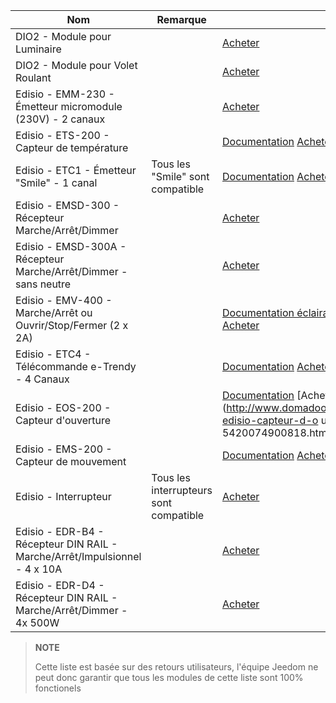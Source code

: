 | Nom                     | Remarque                | Lien                     |
|-------------------------|-------------------------|--------------------------|
| DIO2 - Module pour Luminaire     |                         | [Acheter](http://www.domadoo.fr/fr/peripheriques/3161-dio2-module-sans-fil-pour-luminaire-5411478001423.html)            |
| DIO2 - Module pour Volet Roulant     |                         | [Acheter](http://www.domadoo.fr/fr/home/3165-dio2-module-sans-fil-pour-volet-roulant-5411478001416.html)                 |
| Edisio - EMM-230 - Émetteur micromodule (230V) - 2 canaux     |                         | [Acheter](http://www.domadoo.fr/fr/peripheriques/2777-edisio-emetteur-8683-mhz-micromodule-230v-2-canaux-5420074900702.html)                     |
| Edisio - ETS-200 - Capteur de température     |                         | [Documentation](https://jeedom.github.io/documentation/edisio/fr_FR/edisio.ETS-200_-_Capteur_de_température.html) [Acheter](http://www.domadoo.fr/fr/peripheriques/2788-edisio-capteur-de-temperature-8683mhz-5420074900825.html)          |
| Edisio - ETC1 - Émetteur "Smile" - 1 canal        | Tous les "Smile" sont compatible   | [Documentation](https://jeedom.github.io/documentation/edisio/fr_FR/edisio.ETC1_-_Télécommande_Smile.html) [Acheter](http://www.domadoo.fr/fr/peripheriques/2782-edisio-emetteur-8683-mhz-smile-bleu-1-canal-5420074900757.html)    |
| Edisio - EMSD-300 - Récepteur Marche/Arrêt/Dimmer    |                         | [Acheter](http://www.domadoo.fr/fr/peripheriques/2779-edisio-recepteur-8683-mhz-marchearretdimmer-5420074900726.html)    |
| Edisio - EMSD-300A - Récepteur Marche/Arrêt/Dimmer - sans neutre |                         | [Acheter](http://www.domadoo.fr/fr/peripheriques/2780-edisio-recepteur-8683-mhz-marchearretdimmer-sans-phase-neutre-5420074900733.html)          |
| Edisio - EMV-400 - Marche/Arrêt ou Ouvrir/Stop/Fermer (2 x 2A)   |                         | [Documentation éclairage](https://jeedom.github.io/documentation/edisio/fr_FR/edisio.EMV-400_-_Eclairage.html) [Documentation volet](https://jeedom.github.io/documentation/edisio/fr_FR/edisio.EMV-400_-_Volet.html) [Acheter](http://www.domadoo.fr/fr/peripheriques/2781-edisio-recepteur-8683-mhz-2x-marchearret-ou-ouvrirstopfermer-2-x-2a-5420074900740.html)    |
| Edisio - ETC4 - Télécommande e-Trendy - 4 Canaux        |                         | [Documentation](https://www.jeedom.fr/doc/documentation/edisio-modules/fr_FR/doc-edisio-modules-edisio.ETC4_-_Télécommande.html) [Acheter](http://www.domadoo.fr/fr/peripheriques/2785-edisio-telecommande-e-trendy-8683-mhz-4-canaux-5420074900788.html) |
| Edisio - EOS-200 - Capteur d'ouverture     |                         | [Documentation](https://www.jeedom.fr/doc/documentation/edisio-modules/fr_FR/doc-edisio-modules-edisio.EOS-200_-_Capteur_d'ouverture.html) [Acheter](http://www.domadoo.fr/fr/peripheriques/2787-edisio-capteur-d-o uverture-8683mhz-5420074900818.html)             |
| Edisio - EMS-200 - Capteur de mouvement     |                         | [Documentation](https://www.jeedom.fr/doc/documentation/edisio-modules/fr_FR/doc-edisio-modules-edisio.EMS-200_-_Capteur_de_mouvement.html) [Acheter](http://www.domadoo.fr/fr/peripheriques/2789-edisio-capteur-de-mouvement-8683mhz-5420074900832.html)            |
| Edisio - Interrupteur   | Tous les interrupteurs sont compatible | [Acheter](http://www.domadoo.fr/fr/recherche?controller=search&orderby=position&orderway=desc&search_query=EDISIO+Interrupteur&submit_search=)   |
| Edisio - EDR-B4 - Récepteur DIN RAIL - Marche/Arrêt/Impulsionnel - 4 x 10A       |                         | [Acheter](http://www.domadoo.fr/fr/peripheriques/2773-edisio-recepteur-din-rail-8683-mhz-marchearretimpulsionnel-4-x-10a-5420074900030.html)     |
| Edisio - EDR-D4 - Récepteur DIN RAIL - Marche/Arrêt/Dimmer - 4x 500W       |                         | [Acheter](http://www.domadoo.fr/fr/peripheriques/2774-edisio-recepteur-din-rail-8683-mhz-marchearretdimmer-4-x-500w--5420074900047.html)         |



> **NOTE**
>
> Cette liste est basée sur des retours utilisateurs, l'équipe Jeedom ne
> peut donc garantir que tous les modules de cette liste sont 100%
> fonctionels
